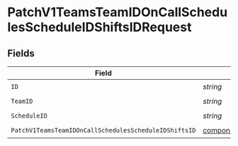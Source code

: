 # PatchV1TeamsTeamIDOnCallSchedulesScheduleIDShiftsIDRequest


## Fields

| Field                                                                                                                                            | Type                                                                                                                                             | Required                                                                                                                                         | Description                                                                                                                                      |
| ------------------------------------------------------------------------------------------------------------------------------------------------ | ------------------------------------------------------------------------------------------------------------------------------------------------ | ------------------------------------------------------------------------------------------------------------------------------------------------ | ------------------------------------------------------------------------------------------------------------------------------------------------ |
| `ID`                                                                                                                                             | *string*                                                                                                                                         | :heavy_check_mark:                                                                                                                               | N/A                                                                                                                                              |
| `TeamID`                                                                                                                                         | *string*                                                                                                                                         | :heavy_check_mark:                                                                                                                               | N/A                                                                                                                                              |
| `ScheduleID`                                                                                                                                     | *string*                                                                                                                                         | :heavy_check_mark:                                                                                                                               | N/A                                                                                                                                              |
| `PatchV1TeamsTeamIDOnCallSchedulesScheduleIDShiftsID`                                                                                            | [components.PatchV1TeamsTeamIDOnCallSchedulesScheduleIDShiftsID](../../models/components/patchv1teamsteamidoncallschedulesscheduleidshiftsid.md) | :heavy_check_mark:                                                                                                                               | N/A                                                                                                                                              |